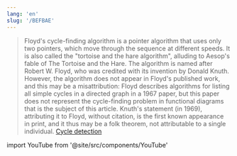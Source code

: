 ```yaml
---
lang: 'en'
slug: '/BEFBAE'
---
```


> Floyd's cycle-finding algorithm is a pointer algorithm that uses only two pointers, which move through the sequence at different speeds. It is also called the "tortoise and the hare algorithm", alluding to Aesop's fable of The Tortoise and the Hare. The algorithm is named after Robert W. Floyd, who was credited with its invention by Donald Knuth. However, the algorithm does not appear in Floyd's published work, and this may be a misattribution: Floyd describes algorithms for listing all simple cycles in a directed graph in a 1967 paper, but this paper does not represent the cycle-finding problem in functional diagrams that is the subject of this article. Knuth's statement (in 1969), attributing it to Floyd, without citation, is the first known appearance in print, and it thus may be a folk theorem, not attributable to a single individual. [Cycle detection](https://en.wikipedia.org/wiki/Cycle_detection#Floyd's_tortoise_and_hare)

import YouTube from '@site/src/components/YouTube'

<YouTube id="pKO9UjSeLew"/>

<head>
  <html lang="en-US"/>
</head>
